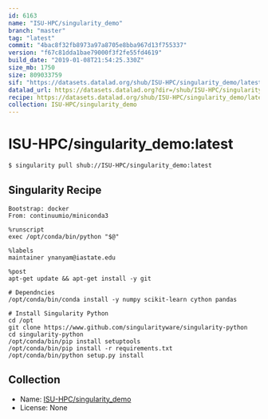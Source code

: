 ```yaml
---
id: 6163
name: "ISU-HPC/singularity_demo"
branch: "master"
tag: "latest"
commit: "4bac8f32fb8973a97a8705e8bba967d13f755337"
version: "f67c81dda1bae79000f3f2fe55fd4619"
build_date: "2019-01-08T21:54:25.330Z"
size_mb: 1750
size: 809033759
sif: "https://datasets.datalad.org/shub/ISU-HPC/singularity_demo/latest/2019-01-08-4bac8f32-f67c81dd/f67c81dda1bae79000f3f2fe55fd4619.simg"
datalad_url: https://datasets.datalad.org?dir=/shub/ISU-HPC/singularity_demo/latest/2019-01-08-4bac8f32-f67c81dd/
recipe: https://datasets.datalad.org/shub/ISU-HPC/singularity_demo/latest/2019-01-08-4bac8f32-f67c81dd/Singularity
collection: ISU-HPC/singularity_demo
---
```


# ISU-HPC/singularity_demo:latest

```bash
$ singularity pull shub://ISU-HPC/singularity_demo:latest
```

## Singularity Recipe

```singularity
Bootstrap: docker
From: continuumio/miniconda3

%runscript
exec /opt/conda/bin/python "$@"

%labels
maintainer ynanyam@iastate.edu

%post
apt-get update && apt-get install -y git

# Dependncies
/opt/conda/bin/conda install -y numpy scikit-learn cython pandas

# Install Singularity Python
cd /opt
git clone https://www.github.com/singularityware/singularity-python
cd singularity-python
/opt/conda/bin/pip install setuptools
/opt/conda/bin/pip install -r requirements.txt
/opt/conda/bin/python setup.py install
```

## Collection

 - Name: [ISU-HPC/singularity_demo](https://github.com/ISU-HPC/singularity_demo)
 - License: None

